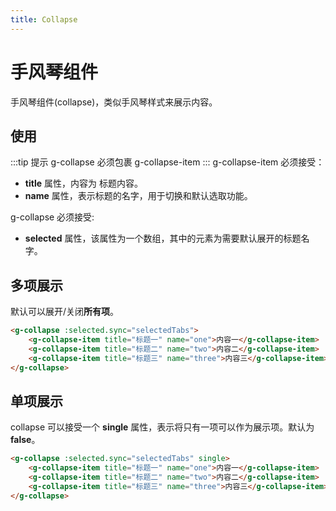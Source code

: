 ```yaml
---
title: Collapse
---
```

# 手风琴组件
手风琴组件(collapse)，类似手风琴样式来展示内容。
## 使用
:::tip 提示
g-collapse 必须包裹 g-collapse-item
:::
g-collapse-item 必须接受：
* **title** 属性，内容为 标题内容。
* **name** 属性，表示标题的名字，用于切换和默认选取功能。

g-collapse 必须接受:
* **selected** 属性，该属性为一个数组，其中的元素为需要默认展开的标题名字。
## 多项展示
默认可以展开/关闭**所有项**。
```html
<g-collapse :selected.sync="selectedTabs">
    <g-collapse-item title="标题一" name="one">内容一</g-collapse-item>
    <g-collapse-item title="标题二" name="two">内容二</g-collapse-item>
    <g-collapse-item title="标题三" name="three">内容三</g-collapse-item>
</g-collapse>
```

<ClientOnly>
<collapse-d-1></collapse-d-1>
</ClientOnly>

## 单项展示
collapse 可以接受一个 **single** 属性，表示将只有一项可以作为展示项。默认为 **false**。

```html
<g-collapse :selected.sync="selectedTabs" single>
    <g-collapse-item title="标题一" name="one">内容一</g-collapse-item>
    <g-collapse-item title="标题二" name="two">内容二</g-collapse-item>
    <g-collapse-item title="标题三" name="three">内容三</g-collapse-item>
</g-collapse>
```

<ClientOnly>
<collapse-d-2></collapse-d-2>
</ClientOnly>
